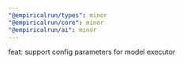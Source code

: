 ```yaml
---
"@empiricalrun/types": minor
"@empiricalrun/core": minor
"@empiricalrun/ai": minor
---
```


feat: support config parameters for model executor

